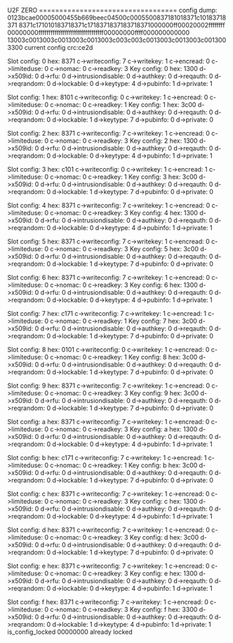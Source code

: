U2F ZERO ==================================
config dump:
0123bcae00005000455b669beec04500c0005500837181018371c10183718371
8371c171010183718371c1718371837183718371000000ff00020002ffffffff
00000000ffffffffffffffffffffffffffffffff00000000ffff000000000000
13003c0013003c0013003c0013003c003c003c0013003c0013003c0013003300
current config crc:ce2d

Slot config: 0
hex: 8371
c->writeconfig: 7
c->writekey: 1
c->encread: 0
c->limiteduse: 0
c->nomac: 0
c->readkey: 3
Key config: 0
hex: 1300
d->x509id: 0
d->rfu: 0
d->intrusiondisable: 0
d->authkey: 0
d->reqauth: 0
d->reqrandom: 0
d->lockable: 0
d->keytype: 4
d->pubinfo: 1
d->private: 1

Slot config: 1
hex: 8101
c->writeconfig: 0
c->writekey: 1
c->encread: 0
c->limiteduse: 0
c->nomac: 0
c->readkey: 1
Key config: 1
hex: 3c00
d->x509id: 0
d->rfu: 0
d->intrusiondisable: 0
d->authkey: 0
d->reqauth: 0
d->reqrandom: 0
d->lockable: 1
d->keytype: 7
d->pubinfo: 0
d->private: 0

Slot config: 2
hex: 8371
c->writeconfig: 7
c->writekey: 1
c->encread: 0
c->limiteduse: 0
c->nomac: 0
c->readkey: 3
Key config: 2
hex: 1300
d->x509id: 0
d->rfu: 0
d->intrusiondisable: 0
d->authkey: 0
d->reqauth: 0
d->reqrandom: 0
d->lockable: 0
d->keytype: 4
d->pubinfo: 1
d->private: 1

Slot config: 3
hex: c101
c->writeconfig: 0
c->writekey: 1
c->encread: 1
c->limiteduse: 0
c->nomac: 0
c->readkey: 1
Key config: 3
hex: 3c00
d->x509id: 0
d->rfu: 0
d->intrusiondisable: 0
d->authkey: 0
d->reqauth: 0
d->reqrandom: 0
d->lockable: 1
d->keytype: 7
d->pubinfo: 0
d->private: 0

Slot config: 4
hex: 8371
c->writeconfig: 7
c->writekey: 1
c->encread: 0
c->limiteduse: 0
c->nomac: 0
c->readkey: 3
Key config: 4
hex: 1300
d->x509id: 0
d->rfu: 0
d->intrusiondisable: 0
d->authkey: 0
d->reqauth: 0
d->reqrandom: 0
d->lockable: 0
d->keytype: 4
d->pubinfo: 1
d->private: 1

Slot config: 5
hex: 8371
c->writeconfig: 7
c->writekey: 1
c->encread: 0
c->limiteduse: 0
c->nomac: 0
c->readkey: 3
Key config: 5
hex: 3c00
d->x509id: 0
d->rfu: 0
d->intrusiondisable: 0
d->authkey: 0
d->reqauth: 0
d->reqrandom: 0
d->lockable: 1
d->keytype: 7
d->pubinfo: 0
d->private: 0

Slot config: 6
hex: 8371
c->writeconfig: 7
c->writekey: 1
c->encread: 0
c->limiteduse: 0
c->nomac: 0
c->readkey: 3
Key config: 6
hex: 1300
d->x509id: 0
d->rfu: 0
d->intrusiondisable: 0
d->authkey: 0
d->reqauth: 0
d->reqrandom: 0
d->lockable: 0
d->keytype: 4
d->pubinfo: 1
d->private: 1

Slot config: 7
hex: c171
c->writeconfig: 7
c->writekey: 1
c->encread: 1
c->limiteduse: 0
c->nomac: 0
c->readkey: 1
Key config: 7
hex: 3c00
d->x509id: 0
d->rfu: 0
d->intrusiondisable: 0
d->authkey: 0
d->reqauth: 0
d->reqrandom: 0
d->lockable: 1
d->keytype: 7
d->pubinfo: 0
d->private: 0

Slot config: 8
hex: 0101
c->writeconfig: 0
c->writekey: 1
c->encread: 0
c->limiteduse: 0
c->nomac: 0
c->readkey: 1
Key config: 8
hex: 3c00
d->x509id: 0
d->rfu: 0
d->intrusiondisable: 0
d->authkey: 0
d->reqauth: 0
d->reqrandom: 0
d->lockable: 1
d->keytype: 7
d->pubinfo: 0
d->private: 0

Slot config: 9
hex: 8371
c->writeconfig: 7
c->writekey: 1
c->encread: 0
c->limiteduse: 0
c->nomac: 0
c->readkey: 3
Key config: 9
hex: 3c00
d->x509id: 0
d->rfu: 0
d->intrusiondisable: 0
d->authkey: 0
d->reqauth: 0
d->reqrandom: 0
d->lockable: 1
d->keytype: 7
d->pubinfo: 0
d->private: 0

Slot config: a
hex: 8371
c->writeconfig: 7
c->writekey: 1
c->encread: 0
c->limiteduse: 0
c->nomac: 0
c->readkey: 3
Key config: a
hex: 1300
d->x509id: 0
d->rfu: 0
d->intrusiondisable: 0
d->authkey: 0
d->reqauth: 0
d->reqrandom: 0
d->lockable: 0
d->keytype: 4
d->pubinfo: 1
d->private: 1

Slot config: b
hex: c171
c->writeconfig: 7
c->writekey: 1
c->encread: 1
c->limiteduse: 0
c->nomac: 0
c->readkey: 1
Key config: b
hex: 3c00
d->x509id: 0
d->rfu: 0
d->intrusiondisable: 0
d->authkey: 0
d->reqauth: 0
d->reqrandom: 0
d->lockable: 1
d->keytype: 7
d->pubinfo: 0
d->private: 0

Slot config: c
hex: 8371
c->writeconfig: 7
c->writekey: 1
c->encread: 0
c->limiteduse: 0
c->nomac: 0
c->readkey: 3
Key config: c
hex: 1300
d->x509id: 0
d->rfu: 0
d->intrusiondisable: 0
d->authkey: 0
d->reqauth: 0
d->reqrandom: 0
d->lockable: 0
d->keytype: 4
d->pubinfo: 1
d->private: 1

Slot config: d
hex: 8371
c->writeconfig: 7
c->writekey: 1
c->encread: 0
c->limiteduse: 0
c->nomac: 0
c->readkey: 3
Key config: d
hex: 3c00
d->x509id: 0
d->rfu: 0
d->intrusiondisable: 0
d->authkey: 0
d->reqauth: 0
d->reqrandom: 0
d->lockable: 1
d->keytype: 7
d->pubinfo: 0
d->private: 0

Slot config: e
hex: 8371
c->writeconfig: 7
c->writekey: 1
c->encread: 0
c->limiteduse: 0
c->nomac: 0
c->readkey: 3
Key config: e
hex: 1300
d->x509id: 0
d->rfu: 0
d->intrusiondisable: 0
d->authkey: 0
d->reqauth: 0
d->reqrandom: 0
d->lockable: 0
d->keytype: 4
d->pubinfo: 1
d->private: 1

Slot config: f
hex: 8371
c->writeconfig: 7
c->writekey: 1
c->encread: 0
c->limiteduse: 0
c->nomac: 0
c->readkey: 3
Key config: f
hex: 3300
d->x509id: 0
d->rfu: 0
d->intrusiondisable: 0
d->authkey: 0
d->reqauth: 0
d->reqrandom: 0
d->lockable: 1
d->keytype: 4
d->pubinfo: 1
d->private: 1
is_config_locked  00000000
already locked


